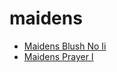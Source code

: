 # maidens

 * [Maidens Blush No Ii](../index/m/maidens-blush-no-ii-200154.json)
 * [Maidens Prayer I](../index/m/maidens-prayer-i-200985.json)

